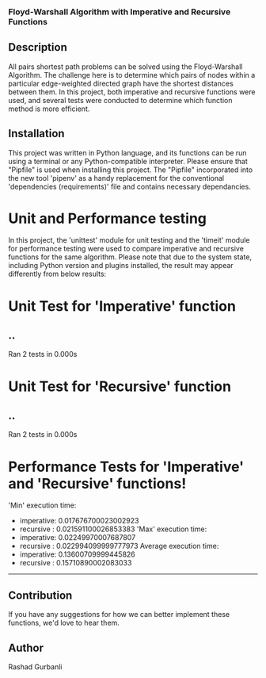 ### Floyd-Warshall Algorithm with Imperative and Recursive Functions

## Description
All pairs shortest path problems can be solved using the Floyd-Warshall Algorithm. The challenge here is to determine which pairs of nodes within a particular edge-weighted directed graph have the shortest distances between them. 
In this project, both imperative and recursive functions were used, and several tests were conducted to determine which function method is more efficient.


## Installation
This project was written in Python language, and its functions can be run using a terminal or any Python-compatible interpreter. Please ensure that "Pipfile" is used when installing this project. The "Pipfile" incorporated into the new tool 'pipenv' as a handy replacement for the conventional 'dependencies (requirements)' file and contains necessary dependancies.


# Unit and Performance testing
In this project, the 'unittest' module for unit testing and the 'timeit' module for performance testing were used to compare imperative and recursive functions for the same algorithm. Please note that due to the system state, including Python version and plugins installed, the result may appear differently from below results:


# Unit Test for 'Imperative' function
..
 ----------------------------------------------------------------------
Ran 2 tests in 0.000s


# Unit Test for 'Recursive' function
..
 ----------------------------------------------------------------------
Ran 2 tests in 0.000s


# Performance Tests for 'Imperative' and 'Recursive' functions!
'Min' execution time:
  - imperative:  0.017676700023002923
  - recursive :  0.021591100026853383
'Max' execution time:
  - imperative:  0.02249970007687807
  - recursive :  0.022994099999777973
Average execution time:
  - imperative:  0.13600709999445826
  - recursive :  0.15710890002083033
 ----------------------------------------------------------------------


## Contribution
If you have any suggestions for how we can better implement these functions, we'd love to hear them.


## Author
Rashad Gurbanli